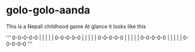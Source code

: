 # golo-golo-aanda

This is a Nepali childhood game
At glance it looks like this

'''
0-0-0-0-0
| | | | |
0-0-0-0-0
| | | | |
0-0-0-0-0
| | | | |
0-0-0-0-0
| | | | |
0-0-0-0-0
'''
